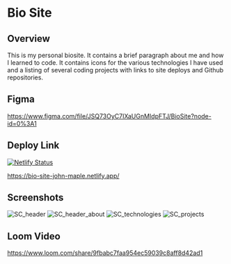 # Bio Site

## Overview
This is my personal biosite. It contains a brief paragraph about me and how I learned to code. It contains icons for the various technologies I have used and a listing of several coding projects with links to site deploys and Github repositories.

## Figma
https://www.figma.com/file/JSQ73OyC7IXaUGnMIdpFTJ/BioSite?node-id=0%3A1

## Deploy Link
[![Netlify Status](https://api.netlify.com/api/v1/badges/9e639f94-6157-4618-a5ed-dbb4c6d7dc1e/deploy-status)](https://app.netlify.com/sites/bio-site-john-maple/deploys)

https://bio-site-john-maple.netlify.app/

## Screenshots
![SC_header](https://user-images.githubusercontent.com/51683901/120073681-0435e880-c05f-11eb-99b4-e471f11ae0fe.png)
![SC_header_about](https://user-images.githubusercontent.com/51683901/120073798-84f4e480-c05f-11eb-9236-095345e6583a.png)
![SC_technologies](https://user-images.githubusercontent.com/51683901/120073692-11eb6e00-c05f-11eb-9856-ac37fc1981d5.png)
![SC_projects](https://user-images.githubusercontent.com/51683901/120073698-14e65e80-c05f-11eb-9783-3bd0509f5a14.png)

## Loom Video
https://www.loom.com/share/9fbabc7faa954ec59039c8aff8d42ad1
